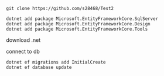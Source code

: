 ﻿```
git clone https://github.com/s28468/Test2
```
```
dotnet add package Microsoft.EntityFrameworkCore.SqlServer
dotnet add package Microsoft.EntityFrameworkCore.Design
dotnet add package Microsoft.EntityFrameworkCore.Tools
```
download .net

connect to db
```
dotnet ef migrations add InitialCreate
dotnet ef database update
```
